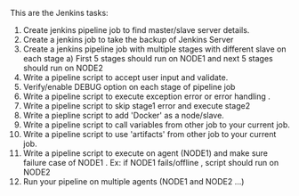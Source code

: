 This are the Jenkins tasks:

1. Create jenkins pipeline job to find master/slave server details.
2. Create a jenkins job to take the backup of Jenkins Server
3. Create a jenkins pipeline job with multiple stages with different slave on each stage
	a) First 5 stages should run on NODE1 and next 5 stages should run on NODE2
4. Write a pipeline script to accept user input and validate. 
5. Verify/enable DEBUG option on each stage of pipeline job
6. Write a pipeline script to execute exception error or error handling . 
7. Write a pipeline script to skip stage1 error and execute stage2 
8. Write a piepline script to add 'Docker' as a node/slave.
9. Write a pipeline script to call variables from other job to your current job. 
10. Write a pipeline script to use 'artifacts' from other job to your current job. 
11. Write a pipeline script to execute on agent (NODE1) and make sure failure case of NODE1 . 
	Ex: if NODE1 fails/offline , script should run on NODE2
12. Run your pipeline on multiple agents (NODE1 and NODE2 ...)
